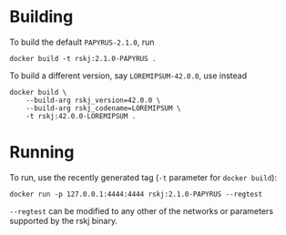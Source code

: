 # Building

To build the default `PAPYRUS-2.1.0`, run

```
docker build -t rskj:2.1.0-PAPYRUS .
```

To build a different version, say `LOREMIPSUM-42.0.0`, use instead

```
docker build \
    --build-arg rskj_version=42.0.0 \
    --build-arg rskj_codename=LOREMIPSUM \
    -t rskj:42.0.0-LOREMIPSUM .
```

# Running

To run, use the recently generated tag (`-t` parameter for `docker
build`):

```
docker run -p 127.0.0.1:4444:4444 rskj:2.1.0-PAPYRUS --regtest
```

`--regtest` can be modified to any other of the networks or parameters
supported by the rskj binary.
